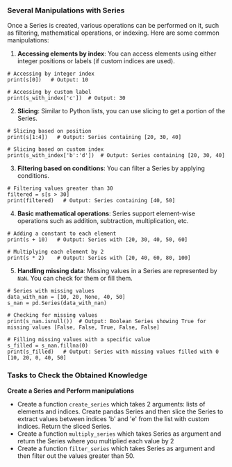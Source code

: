 ### Several Manipulations with Series

Once a Series is created, various operations can be performed on it, such as filtering, mathematical operations, or indexing. Here are some common manipulations:

1. **Accessing elements by index**:
   You can access elements using either integer positions or labels (if custom indices are used).

```
# Accessing by integer index
print(s[0])   # Output: 10

# Accessing by custom label
print(s_with_index['c'])  # Output: 30
```

2. **Slicing**:
   Similar to Python lists, you can use slicing to get a portion of the Series.

```
# Slicing based on position
print(s[1:4])   # Output: Series containing [20, 30, 40]

# Slicing based on custom index
print(s_with_index['b':'d'])  # Output: Series containing [20, 30, 40]
```

3. **Filtering based on conditions**:
   You can filter a Series by applying conditions.

```
# Filtering values greater than 30
filtered = s[s > 30]
print(filtered)   # Output: Series containing [40, 50]
```

4. **Basic mathematical operations**:
   Series support element-wise operations such as addition, subtraction, multiplication, etc.

```
# Adding a constant to each element
print(s + 10)   # Output: Series with [20, 30, 40, 50, 60]

# Multiplying each element by 2
print(s * 2)    # Output: Series with [20, 40, 60, 80, 100]
```

5. **Handling missing data**:
   Missing values in a Series are represented by `NaN`. You can check for them or fill them.

```
# Series with missing values
data_with_nan = [10, 20, None, 40, 50]
s_nan = pd.Series(data_with_nan)

# Checking for missing values
print(s_nan.isnull())  # Output: Boolean Series showing True for missing values [False, False, True, False, False]

# Filling missing values with a specific value
s_filled = s_nan.fillna(0)
print(s_filled)   # Output: Series with missing values filled with 0 [10, 20, 0, 40, 50]
```

### Tasks to Check the Obtained Knowledge
**Create a Series and Perform manipulations**
   - Create a function `create_series` which takes 2 arguments: lists of elements and indices. Create pandas Series and then slice the Series to extract values between indices 'b' and 'e' from the list with custom indices. Return the sliced Series.
   - Create a function `multiply_series` which takes Series as argument and return the Series where you multiplied each value by 2
   - Create a function `filter_series` which takes Series as argument and then filter out the values greater than 50.
